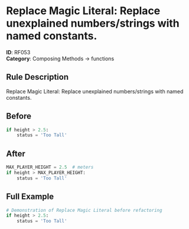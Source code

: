 # Replace Magic Literal: Replace unexplained numbers/strings with named constants.

**ID**: RF053  
**Category**: Composing Methods → functions

## Rule Description
Replace Magic Literal: Replace unexplained numbers/strings with named constants.

## Before
```python
if height > 2.5:
    status = 'Too Tall'
```

## After  
```python
MAX_PLAYER_HEIGHT = 2.5  # meters
if height > MAX_PLAYER_HEIGHT:
    status = 'Too Tall'
```

## Full Example
```python
# Demonstration of Replace Magic Literal before refactoring
if height > 2.5:
    status = 'Too Tall'
```
